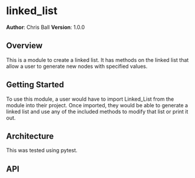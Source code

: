# linked_list

**Author**: Chris Ball
**Version**: 1.0.0

## Overview
This is a module to create a linked list. It has methods on the linked list that allow a user to generate new nodes with specified values.

## Getting Started
To use this module, a user would have to import Linked_List from the module into their project. Once imported, they would be able to generate a linked list and use any of the included methods to modify that list or print it out.

## Architecture
This was tested using pytest.

## API


